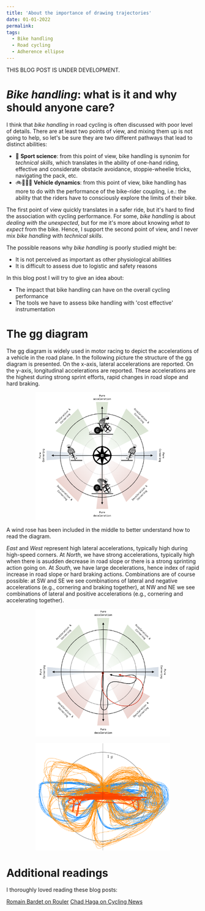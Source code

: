 ```yaml
---
title: 'About the importance of drawing trajectories'
date: 01-01-2022
permalink: 
tags:
  - Bike handling
  - Road cycling
  - Adherence ellipse
---
```


THIS BLOG POST IS UNDER DEVELOPMENT. 

# *Bike handling*: what is it and why should anyone care?

I think that *bike handling* in road cycling is often discussed with poor level of details. There are at least two points of view, and mixing them up is not going to help, so let's be sure they are two different pathways that lead to distinct abilities:

* 🚴 __Sport science__: from this point of view, bike handling is synonim for *technical skills*, which translates in the ability of one-hand riding, effective and considerate obstacle avoidance, stoppie-wheelie tricks, navigating the pack, etc. 
* 🚲🧑‍🤝‍🧑 __Vehicle dynamics__: from this point of view, bike handling has more to do with the performance of the bike-rider coupling, i.e.: the ability that the riders have to consciously explore the limits of their bike.  

The first point of view quickly translates in a safer ride, but it's hard to find the association with cycling performance. For some, *bike handling* is about *dealing with the unexpected*, but for me it's more about knowing *what to expect* from the bike. Hence, I support the second point of view, and I never mix *bike handling* with *technical skills*.  

The possible reasons why *bike handling* is poorly studied might be: 

* It is not perceived as important as other physiological abilities
* It is difficult to assess due to logistic and safety reasons

In this blog post I will try to give an idea about:

* The impact that bike handling can have on the overall cycling performance
* The tools we have to assess bike handling with 'cost effective' instrumentation

# The gg diagram

The gg diagram is widely used in motor racing to depict the accelerations of a vehicle in the road plane. In the following picture the structure of the gg diagram is presented. On the x-axis, lateral accelerations are reported. On the y-axis, longitudinal accelerations are reported. These accelerations are the highest during strong sprint efforts, rapid changes in road slope and hard braking. 

<p align="center">
<img src="../images/adherence_ellipse.png" alt="adherence_ellipse" width="350"/>
</p>

A wind rose has been included in the middle to better understand how to read the diagram. 

*East* and *West* represent high lateral accelerations, typically high during high-speed corners. At *North*, we have strong accelerations, typically high when there is asudden decrease in road slope or there is a strong sprinting action going on. At *South*, we have large decelerations, hence index of rapid increase in road slope or hard braking actions. Combinations are of course possible: at SW and SE we see combinations of lateral and negative accelerations (e.g., cornering and braking together), at NW and NE we see combinations of lateral and positive accelerations (e.g., cornering and accelerating together). 

<p align="center">
<img src="../images/maneuvers_adherence_ellipse.png" alt="maneuvers_adherence_ellipse" width="350"/>
</p>

<p align="center">
<img src="../images/gg_plot.png" alt="gg_plot" width="350"/>
</p>

# Additional readings

I thoroughly loved reading these blog posts: 

[Romain Bardet on Rouler](https://www.rouleur.cc/blogs/the-rouleur-journal/romain-bardet-down-to-earth)
[Chad Haga on Cycling News](https://www.cyclingnews.com/blogs/chad-haga-1/chad-haga-blog-joy-relief-and-grief-in-verona/)